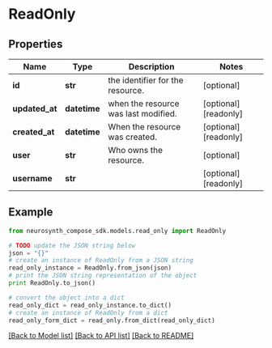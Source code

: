 # ReadOnly


## Properties
Name | Type | Description | Notes
------------ | ------------- | ------------- | -------------
**id** | **str** | the identifier for the resource. | [optional] 
**updated_at** | **datetime** | when the resource was last modified. | [optional] [readonly] 
**created_at** | **datetime** | When the resource was created. | [optional] [readonly] 
**user** | **str** | Who owns the resource. | [optional] 
**username** | **str** |  | [optional] [readonly] 

## Example

```python
from neurosynth_compose_sdk.models.read_only import ReadOnly

# TODO update the JSON string below
json = "{}"
# create an instance of ReadOnly from a JSON string
read_only_instance = ReadOnly.from_json(json)
# print the JSON string representation of the object
print ReadOnly.to_json()

# convert the object into a dict
read_only_dict = read_only_instance.to_dict()
# create an instance of ReadOnly from a dict
read_only_form_dict = read_only.from_dict(read_only_dict)
```
[[Back to Model list]](../README.md#documentation-for-models) [[Back to API list]](../README.md#documentation-for-api-endpoints) [[Back to README]](../README.md)


